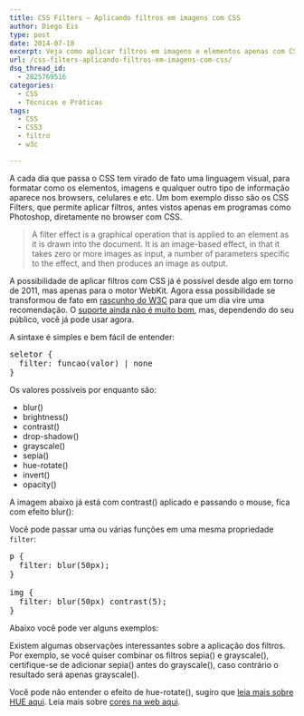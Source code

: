 ```yaml
---
title: CSS Filters – Aplicando filtros em imagens com CSS
author: Diego Eis
type: post
date: 2014-07-10
excerpt: Veja como aplicar filtros em imagens e elementos apenas com CSS.
url: /css-filters-aplicando-filtros-em-imagens-com-css/
dsq_thread_id:
  - 2825769516
categories:
  - CSS
  - Técnicas e Práticas
tags:
  - CSS
  - CSS3
  - filtro
  - w3c

---
```

A cada dia que passa o CSS tem virado de fato uma linguagem visual, para formatar como os elementos, imagens e qualquer outro tipo de informação aparece nos browsers, celulares e etc. Um bom exemplo disso são os CSS Filters, que permite aplicar filtros, antes vistos apenas em programas como Photoshop, diretamente no browser com CSS.

> A filter effect is a graphical operation that is applied to an element as it is drawn into the document. It is an image-based effect, in that it takes zero or more images as input, a number of parameters specific to the effect, and then produces an image as output.

A possibilidade de aplicar filtros com CSS já é possível desde algo em torno de 2011, mas apenas para o motor WebKit. Agora essa possibilidade se transformou de fato em [rascunho do W3C][1] para que um dia vire uma recomendação. O [suporte ainda não é muito bom][2], mas, dependendo do seu público, você já pode usar agora. 

A sintaxe é simples e bem fácil de entender:

<pre class="lang-css">seletor {
  filter: funcao(valor) | none
}
</pre>

Os valores possíveis por enquanto são:

  * blur()
  * brightness()
  * contrast()
  * drop-shadow()
  * grayscale()
  * sepia()
  * hue-rotate()
  * invert()
  * opacity()

A imagem abaixo já está com contrast() aplicado e passando o mouse, fica com efeito blur():
  


Você pode passar uma ou várias funções em uma mesma propriedade `filter`:

<pre class="lang-css">p {
  filter: blur(50px);
}

img {
  filter: blur(50px) contrast(5);
}
</pre>

Abaixo você pode ver alguns exemplos:
  


Existem algumas observações interessantes sobre a aplicação dos filtros. Por exemplo, se você quiser combinar os filtros sepia() e grayscale(), certifique-se de adicionar sepia() antes do grayscale(), caso contrário o resultado será apenas grayscale(). 

Você pode não entender o efeito de hue-rotate(), sugiro que [leia mais sobre HUE aqui][3]. Leia mais sobre [cores na web aqui][4].

 [1]: http://www.w3.org/TR/filter-effects/
 [2]: http://caniuse.com/#feat=css-filters
 [3]: http://en.wikipedia.org/wiki/Hue
 [4]: http://tableless.com.br/sobre-cor-e-webdesign/